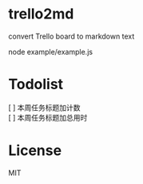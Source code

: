 # trello2md
convert Trello board to markdown text

node example/example.js

# Todolist

[ ] 本周任务标题加计数  
[ ] 本周任务标题加总用时

# License

MIT